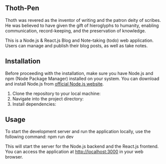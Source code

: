 ## Thoth-Pen

Thoth was revered as the inventor of writing and the patron deity of scribes. 
He was believed to have given the gift of hieroglyphs to humanity, enabling communication, record-keeping, and the preservation of knowledge.

This is a Node.js & React.js Blog and Note-taking (todo) web application. Users can manage and publish their blog posts, as well as take notes.
 
## Installation

Before proceeding with the installation, make sure you have Node.js and npm (Node Package Manager) installed on your system. You can download and install Node.js from [official Node.js website](https://nodejs.org/).

1. Clone the repository to your local machine:
2. Navigate into the project directory:
3. Install dependencies:
   
## Usage

To start the development server and run the application locally, use the following command: npm run dev

This will start the server for the Node.js backend and the React.js frontend. You can access the application at [http://localhost:3000](http://localhost:3000) in your web browser.
